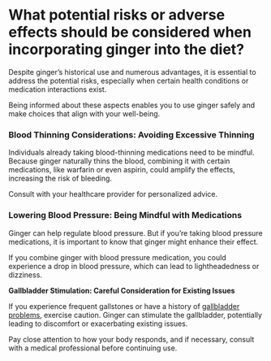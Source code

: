# What potential risks or adverse effects should be considered when incorporating ginger into the diet?

Despite ginger’s historical use and numerous advantages, it is essential to address the potential risks, especially when certain health conditions or medication interactions exist.

Being informed about these aspects enables you to use ginger safely and make choices that align with your well-being.

### **Blood Thinning Considerations: Avoiding Excessive Thinning**

Individuals already taking blood-thinning medications need to be mindful. Because ginger naturally thins the blood, combining it with certain medications, like warfarin or even aspirin, could amplify the effects, increasing the risk of bleeding.

Consult with your healthcare provider for personalized advice.

### **Lowering Blood Pressure: Being Mindful with Medications**

Ginger can help regulate blood pressure. But if you’re taking blood pressure medications, it is important to know that ginger might enhance their effect.

If you combine ginger with blood pressure medication, you could experience a drop in blood pressure, which can lead to lightheadedness or dizziness.

**Gallbladder Stimulation: Careful Consideration for Existing Issues**

If you experience frequent gallstones or have a history of [gallbladder problems](https://www.drberg.com/blog/gallbladder-problems-and-prolonged-fasting), exercise caution. Ginger can stimulate the gallbladder, potentially leading to discomfort or exacerbating existing issues.

Pay close attention to how your body responds, and if necessary, consult with a medical professional before continuing use.